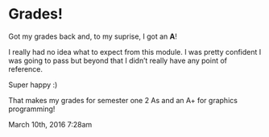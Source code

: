 <h1>Grades!</h1>
<p>Got my grades back and, to my suprise, I got an <strong>A</strong>!</p>

<p>I really had no idea what to expect from this module. I was pretty confident I was going to pass but beyond that I didn&rsquo;t really have any point of reference.</p>

<p>Super happy :)</p>

<p>That makes my grades for semester one 2 As and an A+ for graphics programming!</p>

<div id="footer">
<span id="timestamp"> March 10th, 2016 7:28am </span>
</div>
